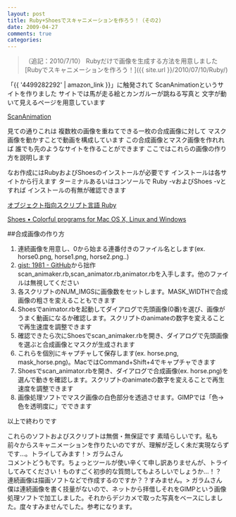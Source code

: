 ```yaml
---
layout: post
title: Ruby+Shoesでスキャニメーションを作ろう！（その2)
date: 2009-04-27
comments: true
categories:
---
```



> 
> （追記：2010/7/10）
> Rubyだけで画像を生成する方法を用意しました
> [Rubyでスキャニメーションを作ろう！]({{ site.url }}/2010/07/10/Ruby/) 


「{{ '4499282292' | amazon_link }}」に触発されて
ScanAnimationというサイトを作りました
サイトでは馬が走る絵とカンガルーが跳ねる写真と
文字が動いて見えるページを用意しています

[ScanAnimation](http://scanimation.herokuapp.com/ 'ScanAnimation')

見ての通りこれは
複数枚の画像を重ねてできる一枚の合成画像に対して
マスク画像を動かすことで動画を構成しています
この合成画像とマスク画像を作れれば
誰でも先のようなサイトを作ることができます
ここではこれらの画像の作り方を説明します

なお作成にはRubyおよびShoesのインストールが必要です
インストールは各サイトから行えます
ターミナルあるいはコンソールで
Ruby -vおよびShoes -vとすれば
インストールの有無が確認できます

[オブジェクト指向スクリプト言語 Ruby](http://www.ruby-lang.org/ja/)

[Shoes &#8226; Colorful programs for Mac OS X, Linux and Windows](http://shoooes.net/)

##合成画像の作り方

1. 連続画像を用意し、0から始まる連番付きのファイル名とします(ex. horse0.png, horse1.png, horse2.png..)
1. [gist: 1981 - GitHub](http://gist.github.com/1981)から拙作scan_animaker.rb,scan_animator.rb,animator.rbを入手します。他のファイルは無視してください
1. 各スクリプトのNUM_IMGSに画像数をセットします。MASK_WIDTHで合成画像の粗さを変えることもできます
1. Shoesでanimator.rbを起動してダイアログで先頭画像(0番)を選び、画像がうまく動画になるか確認します。スクリプトのanimateの数字を変えることで再生速度を調整できます
1. 確認できたら次にShoesでscan_animaker.rbを開き、ダイアログで先頭画像を選ぶと合成画像とマスクが生成されます
1. これらを個別にキャプチャして保存します(ex. horse.png, mask_horse.png)。MacではCommand+Shift+4でキャプチャできます
1. Shoesでscan_animator.rbを開き、ダイアログで合成画像(ex. horse.png)を選んで動きを確認します。スクリプトのanimateの数字を変えることで再生速度を調整できます
1. 画像処理ソフトでマスク画像の白色部分を透過させます。GIMPでは「色->色を透明度に」でできます

以上で終わりです

これらのソフトおよびスクリプトは無償・無保証です
素晴らしいです。私も前々からスキャニメーションを作りたいのですが、理解が乏しく未だ実現ならずです…。トライしてみます！> ガラムさん<br>コメントどうもです。ちょっとツールが使い辛くて申し訳ありませんが、トライしてみてください！ものすごく初歩的な質問してもよろしいでしょうか…！？<br>連続画像は描画ソフトなどで作成するのですか？？すみません。> ガラムさん<br>僕は連続画像を書く技量がないので、ネットから拝借しそれをGIMPという画像処理ソフトで加工しました。それからデジカメで取った写真をベースにしました。度々すみませんでした。参考になります。
